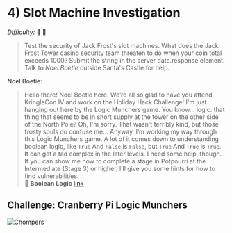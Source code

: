 # 4) Slot Machine Investigation

_Difficulty:_  :evergreen_tree: :evergreen_tree:

> Test the security of Jack Frost's slot machines. What does the Jack Frost
> Tower casino security team threaten to do when your coin total exceeds 1000?
> Submit the string in the server data.response element. Talk to _Noel Boetie_
> outside Santa's Castle for help.

Noel Boetie:

> Hello there! Noel Boetie here. We’re all so glad to have you attend KringleCon
> IV and work on the Holiday Hack Challenge!  I'm just hanging out here by the
> Logic Munchers game.  You know… logic: that thing that seems to be in short
> supply at the tower on the other side of the North Pole?  Oh, I'm sorry. That
> wasn't terribly kind, but those frosty souls do confuse me...  Anyway, I’m
> working my way through this Logic Munchers game.  A lot of it comes down to
> understanding boolean logic, like `True` And `False` is `False`, but `True` And
> `True` is `True`.
> It can get a tad complex in the later levels.  I need some help, though. If you
> can show me how to complete a stage in Potpourri at the Intermediate (Stage 3)
> or higher, I’ll give you some hints for how to find vulnerabilities.
\
> :link: **Boolean Logic** [link](http://notes.imt-decal.org/sets/cheat-sheet.html)

## Challenge: Cranberry Pi Logic Munchers

![Chompers](/img/chompers.png)
